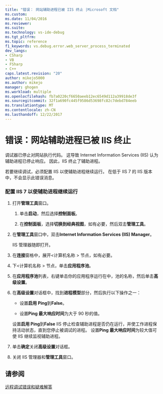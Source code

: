 ```yaml
---
title: "错误： 网站辅助进程已被 IIS 终止 |Microsoft 文档"
ms.custom: 
ms.date: 11/04/2016
ms.reviewer: 
ms.suite: 
ms.technology: vs-ide-debug
ms.tgt_pltfrm: 
ms.topic: reference
f1_keywords: vs.debug.error.web_server_process_terminated
dev_langs:
- CSharp
- VB
- FSharp
- C++
caps.latest.revision: "20"
author: mikejo5000
ms.author: mikejo
manager: ghogen
ms.workload: multiple
ms.openlocfilehash: fb7a0220cf6650aeeb12ec6549d112a39918de3f
ms.sourcegitcommit: 32f1a690fc445f9586d53698fc82c7debd784eeb
ms.translationtype: MT
ms.contentlocale: zh-CN
ms.lasthandoff: 12/22/2017
---
```

# <a name="error-web-site-worker-process-has-been-terminated-by-iis"></a>错误：网站辅助进程已被 IIS 终止
调试器已停止对网站执行代码。 这导致 Internet Information Services (IIS) 认为辅助进程已停止响应。 因此，IIS 终止了辅助进程。  
  
 若要继续调试，必须配置 IIS 以使辅助进程继续运行。 在低于 IIS 7 的 IIS 版本中，不会显示此错误消息。  
  
### <a name="to-configure-iis-7-to-allow-the-worker-process-to-continue"></a>配置 IIS 7 以使辅助进程继续运行  
  
1.  打开**管理工具**窗口。  
  
    1.  单击**启动**，然后选择**控制面板**。  
  
    2.  在**控制面板**，选择**切换到经典视图**，如有必要，然后双击**管理工具**。  
  
2.  在**管理工具**窗口中，双击**Internet Information Services (IIS) Manager**。  
  
     IIS 管理器随即打开。  
  
3.  在**连接**窗格中，展开\<计算机名称 > 节点，如有必要。  
  
4.  下\<计算机名称 > 节点，单击**应用程序池**。  
  
5.  在**应用程序池**列表，右键单击你的应用程序运行在中，池的名称，然后单击**高级设置**。  
  
6.  在**高级设置**对话框中，找到**进程模型**部分，然后执行以下操作之一：  
  
    -   设置**启用 Ping**到**False**。  
  
    -   设置**Ping 最大响应时间**为大于 90 秒的值。  
  
     设置**启用 Ping**到**False** IIS 停止检查辅助进程是否仍在运行，并使工作进程保持活动状态，直到您停止被调试的进程。 设置**Ping 最大响应时间**为较大值可使 IIS 继续监视辅助进程。  
  
7.  单击**确定**关闭**高级设置**对话框。  
  
8.  关闭 IIS 管理器和**管理工具**窗口。  
  
## <a name="see-also"></a>请参阅  
 [远程调试错误和疑难解答](../debugger/remote-debugging-errors-and-troubleshooting.md)